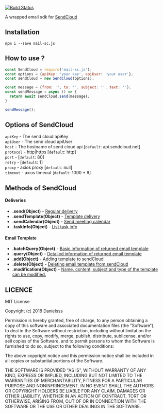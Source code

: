 [![Build Status](https://travis-ci.org/danielsss/mail-sc.js.svg?branch=master)](https://travis-ci.org/danielsss/mail-sc.js)

A wrapped email sdk for [SendCloud](https://www.sendcloud.net) 

## Installation
```shell
npm i --save mail-sc.js
```

## How to use ?
```js
const SendCloud = require('mail-sc.js');
const options = {apiKey: 'your key', apiUser: 'your user'};
const sendCloud = new SendCloud(options);

const message = {from: '', to: '', subject: '', text: ''};
const sendMessage = async () => {
  return await sendCloud.send(message);
}

sendMessage();
```

## Options of SendCloud

`apiKey` - The send cloud apiKey<br>
`apiUser` - The send cloud apiUser<br>
`host` - The hostname of send cloud api [`default`: api.sendcloud.net]<br>
`protocol` - http|https [`default`: http]<br>
`port` - [`default`: 80]<br>
`retry` - [`default`: 1]<br>
`proxy` - axios proxy [`default`: null]<br>
`timeout` - axios timeout [`default`: 1000 * 6]<br>

## Methods of SendCloud

#### Deliveries
+ **.send(Object)** - [Regular delivery](http://www.sendcloud.net/doc/en/email_v2/send_email/#regular-delivery)
+ **.sendTemplate(Object)** - [Template delivery](http://www.sendcloud.net/doc/en/email_v2/send_email/#template-delivery)
+ **.sendCalendar(Object)** - [Send meeting calendar](http://www.sendcloud.net/doc/en/email_v2/send_email/#send-meeting-calendar)
+ **.taskInfo(Object)** - [List task info](http://www.sendcloud.net/doc/en/email_v2/send_email/#http-request-method)

#### Email Template
+ **.batchQuery(Object)** - [Basic information of returned email template](http://www.sendcloud.net/doc/en/email_v2/template_do/#query-batch-query)
+ **.query(Object)** - [Detailed information of returned email template](http://www.sendcloud.net/doc/en/email_v2/template_do/#query)
+ **.add(Object)** - [Adding template to sendCloud](http://www.sendcloud.net/doc/en/email_v2/template_do/#add)
+ **.delete(Object)** - [Deleting email template from sendCloud](http://www.sendcloud.net/doc/en/email_v2/template_do/#query-batch-query)
+ **.modification(Object)** - [Name, content, subject and type of the template can be modified.](http://www.sendcloud.net/doc/en/email_v2/template_do/#modification)


## LICENCE
MIT License

Copyright (c) 2018 Danielsss

Permission is hereby granted, free of charge, to any person obtaining a copy
of this software and associated documentation files (the "Software"), to deal
in the Software without restriction, including without limitation the rights
to use, copy, modify, merge, publish, distribute, sublicense, and/or sell
copies of the Software, and to permit persons to whom the Software is
furnished to do so, subject to the following conditions:

The above copyright notice and this permission notice shall be included in all
copies or substantial portions of the Software.

THE SOFTWARE IS PROVIDED "AS IS", WITHOUT WARRANTY OF ANY KIND, EXPRESS OR
IMPLIED, INCLUDING BUT NOT LIMITED TO THE WARRANTIES OF MERCHANTABILITY,
FITNESS FOR A PARTICULAR PURPOSE AND NONINFRINGEMENT. IN NO EVENT SHALL THE
AUTHORS OR COPYRIGHT HOLDERS BE LIABLE FOR ANY CLAIM, DAMAGES OR OTHER
LIABILITY, WHETHER IN AN ACTION OF CONTRACT, TORT OR OTHERWISE, ARISING FROM,
OUT OF OR IN CONNECTION WITH THE SOFTWARE OR THE USE OR OTHER DEALINGS IN THE
SOFTWARE.
